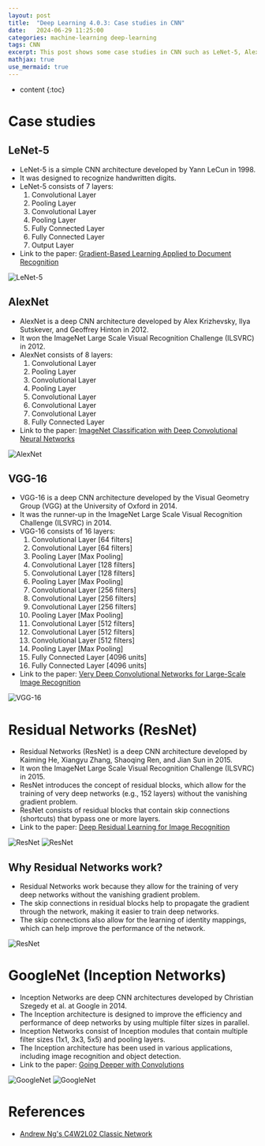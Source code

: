 ```yaml
---
layout: post
title:  "Deep Learning 4.0.3: Case studies in CNN"
date:   2024-06-29 11:25:00
categories: machine-learning deep-learning
tags: CNN
excerpt: This post shows some case studies in CNN such as LeNet-5, AlexNet, VGG, ResNet, and GoogleNet.
mathjax: true
use_mermaid: true
---
```


* content
{:toc}

# Case studies
## LeNet-5
- LeNet-5 is a simple CNN architecture developed by Yann LeCun in 1998.
- It was designed to recognize handwritten digits.
- LeNet-5 consists of 7 layers:
  1. Convolutional Layer
  2. Pooling Layer
  3. Convolutional Layer
  4. Pooling Layer
  5. Fully Connected Layer
  6. Fully Connected Layer
  7. Output Layer
- Link to the paper: [Gradient-Based Learning Applied to Document Recognition](http://yann.lecun.com/exdb/publis/pdf/lecun-01a.pdf)

![LeNet-5](/assets/images/deep_learning/403/lenet-5.png)

## AlexNet
- AlexNet is a deep CNN architecture developed by Alex Krizhevsky, Ilya Sutskever, and Geoffrey Hinton in 2012.
- It won the ImageNet Large Scale Visual Recognition Challenge (ILSVRC) in 2012.
- AlexNet consists of 8 layers:
  1. Convolutional Layer
  2. Pooling Layer
  3. Convolutional Layer
  4. Pooling Layer
  5. Convolutional Layer
  6. Convolutional Layer
  7. Convolutional Layer
  8. Fully Connected Layer
- Link to the paper: [ImageNet Classification with Deep Convolutional Neural Networks](https://papers.nips.cc/paper/4824-imagenet-classification-with-deep-convolutional-neural-networks.pdf)

![AlexNet](/assets/images/deep_learning/403/alexnet.png)

## VGG-16
- VGG-16 is a deep CNN architecture developed by the Visual Geometry Group (VGG) at the University of Oxford in 2014.
- It was the runner-up in the ImageNet Large Scale Visual Recognition Challenge (ILSVRC) in 2014.
- VGG-16 consists of 16 layers:
  1. Convolutional Layer [64 filters]
  2. Convolutional Layer [64 filters]
  3. Pooling Layer [Max Pooling]
  4. Convolutional Layer [128 filters]
  5. Convolutional Layer [128 filters]
  6. Pooling Layer [Max Pooling]
  7. Convolutional Layer [256 filters]
  8. Convolutional Layer [256 filters]
  9. Convolutional Layer [256 filters]
  10. Pooling Layer [Max Pooling]
  11. Convolutional Layer [512 filters]
  12. Convolutional Layer [512 filters]
  13. Convolutional Layer [512 filters]
  14. Pooling Layer [Max Pooling]
  15. Fully Connected Layer [4096 units]
  16. Fully Connected Layer [4096 units]
- Link to the paper: [Very Deep Convolutional Networks for Large-Scale Image Recognition](https://arxiv.org/abs/1409.1556)   

![VGG-16](/assets/images/deep_learning/403/vgg-16.png)


# Residual Networks (ResNet)
- Residual Networks (ResNet) is a deep CNN architecture developed by Kaiming He, Xiangyu Zhang, Shaoqing Ren, and Jian Sun in 2015.
- It won the ImageNet Large Scale Visual Recognition Challenge (ILSVRC) in 2015.
- ResNet introduces the concept of residual blocks, which allow for the training of very deep networks (e.g., 152 layers) without the vanishing gradient problem.
- ResNet consists of residual blocks that contain skip connections (shortcuts) that bypass one or more layers.
- Link to the paper: [Deep Residual Learning for Image Recognition](https://arxiv.org/abs/1512.03385)   

![ResNet](/assets/images/deep_learning/403/resnet-1.png)
![ResNet](/assets/images/deep_learning/403/resnet-2.png)

## Why Residual Networks work?
- Residual Networks work because they allow for the training of very deep networks without the vanishing gradient problem.
- The skip connections in residual blocks help to propagate the gradient through the network, making it easier to train deep networks.
- The skip connections also allow for the learning of identity mappings, which can help improve the performance of the network.

![ResNet](/assets/images/deep_learning/403/why-resnet-works.png)

# GoogleNet (Inception Networks)
- Inception Networks are deep CNN architectures developed by Christian Szegedy et al. at Google in 2014.
- The Inception architecture is designed to improve the efficiency and performance of deep networks by using multiple filter sizes in parallel.
- Inception Networks consist of Inception modules that contain multiple filter sizes (1x1, 3x3, 5x5) and pooling layers.
- The Inception architecture has been used in various applications, including image recognition and object detection.
- Link to the paper: [Going Deeper with Convolutions](https://arxiv.org/abs/1409.4842)

![GoogleNet](/assets/images/deep_learning/403/googlenet1.png)
![GoogleNet](/assets/images/deep_learning/403/googlenet2.png)

# References
- [Andrew Ng's C4W2L02 Classic Network](https://youtu.be/dZVkygnKh1M?feature=shared)